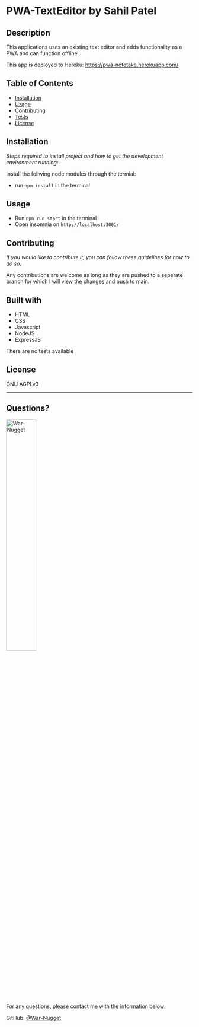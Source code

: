 # PWA-TextEditor by Sahil Patel


  
  
## Description 
      
This applications uses an existing text editor and adds functionality as a PWA and can function offline.

This app is deployed to Heroku: https://pwa-notetake.herokuapp.com/

## Table of Contents
* [Installation](#installation)
* [Usage](#usage)
* [Contributing](#contributing)
* [Tests](#tests)
* [License](#license)
    
## Installation
    
*Steps required to install project and how to get the development environment running:*
    
Install the follwing node modules through the termial:

- run ```npm install``` in the terminal

## Usage 

- Run ```npm run start``` in the terminal 
- Open insomnia on ```http://localhost:3001/``` 

    
## Contributing
    
*If you would like to contribute it, you can follow these guidelines for how to do so.*
    
Any contributions are welcome as long as they are pushed to a seperate branch for which I will view the changes and push to main.
    
## Built with
    
- HTML
- CSS
- Javascript
- NodeJS
- ExpressJS

    
There are no tests available
    
## License
    
GNU AGPLv3
    
---
    
## Questions?
  
<img src="https://avatars.githubusercontent.com/u/97697696?v=4" alt="War-Nugget" width="40%" />
    
For any questions, please contact me with the information below:
   
GitHub: [@War-Nugget](https://api.github.com/users/War-Nugget)
    
